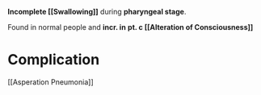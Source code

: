 **Incomplete [[Swallowing]]** during **pharyngeal stage**.

Found in normal people and **incr. in** **pt. c [[Alteration of Consciousness]]**

# Complication
[[Asperation Pneumonia]]